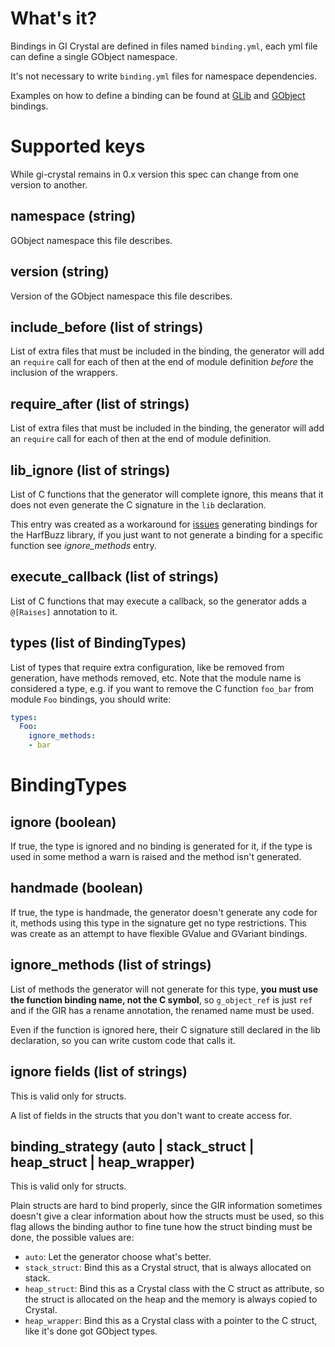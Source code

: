 # What's it?

Bindings in GI Crystal are defined in files named `binding.yml`, each yml file can define a single GObject namespace.

It's not necessary to write `binding.yml` files for namespace dependencies.

Examples on how to define a binding can be found at [GLib](src/bindings/g_lib/binding.yml) and [GObject](src/bindings/g_object/binding.yml) bindings.

# Supported keys

While gi-crystal remains in 0.x version this spec can change from one version to another.

## namespace (string)

GObject namespace this file describes.

## version (string)

Version of the GObject namespace this file describes.

## include_before (list of strings)

List of extra files that must be included in the binding, the generator will add an `require` call for each of then at the end of module definition *before* the inclusion of the wrappers.

## require_after (list of strings)

List of extra files that must be included in the binding, the generator will add an `require` call for each of then at the end of module definition.

## lib_ignore (list of strings)

List of C functions that the generator will complete ignore, this means that it does not even generate
the C signature in the `lib` declaration.

This entry was created as a workaround for [issues](https://github.com/hugopl/gi-crystal/issues/53) generating bindings for
the HarfBuzz library, if you just want to not generate a binding for a specific function see _ignore_methods_ entry.

## execute_callback (list of strings)

List of C functions that may execute a callback, so the generator adds a `@[Raises]` annotation to it.

## types (list of BindingTypes)

List of types that require extra configuration, like be removed from generation, have methods removed, etc. Note that the
module name is considered a type, e.g. if you want to remove the C function `foo_bar` from module `Foo` bindings, you should
write:

```YAML
types:
  Foo:
    ignore_methods:
    - bar
```

# BindingTypes

## ignore (boolean)

If true, the type is ignored and no binding is generated for it, if the type is used in some method a warn is raised and the
method isn't generated.

## handmade (boolean)

If true, the type is handmade, the generator doesn't generate any code for it, methods using this type in the signature get
no type restrictions. This was create as an attempt to have flexible GValue and GVariant bindings.

## ignore_methods (list of strings)

List of methods the generator will not generate for this type, **you must use the function binding name, not the C symbol**,
so `g_object_ref` is just `ref` and if the GIR has a rename annotation, the renamed name must be used.

Even if the function is ignored here, their C signature still declared in the lib declaration, so you can write custom code that calls it.

## ignore fields (list of strings)

This is valid only for structs.

A list of fields in the structs that you don't want to create access for.

## binding_strategy (auto | stack_struct | heap_struct | heap_wrapper)

This is valid only for structs.

Plain structs are hard to bind properly, since the GIR information sometimes doesn't give a clear information about how the
structs must be used, so this flag allows the binding author to fine tune how the struct binding must be done, the possible
values are:

- `auto`: Let the generator choose what's better.
- `stack_struct`: Bind this as a Crystal struct, that is always allocated on stack.
- `heap_struct`: Bind this as a Crystal class with the C struct as attribute, so the struct is allocated on the heap and the
   memory is always copied to Crystal.
- `heap_wrapper`: Bind this as a Crystal class with a pointer to the C struct, like it's done got GObject types.
